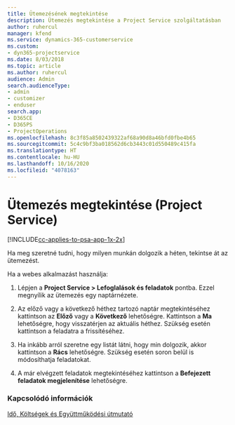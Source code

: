 ```yaml
---
title: Ütemezésének megtekintése
description: Ütemezés megtekintése a Project Service szolgáltatásban
author: ruhercul
manager: kfend
ms.service: dynamics-365-customerservice
ms.custom:
- dyn365-projectservice
ms.date: 8/03/2018
ms.topic: article
ms.author: ruhercul
audience: Admin
search.audienceType:
- admin
- customizer
- enduser
search.app:
- D365CE
- D365PS
- ProjectOperations
ms.openlocfilehash: 8c3f85a8502439322af68a90d8a46bfd0fbe4b65
ms.sourcegitcommit: 5c4c9bf3ba018562d6cb3443c01d550489c415fa
ms.translationtype: HT
ms.contentlocale: hu-HU
ms.lasthandoff: 10/16/2020
ms.locfileid: "4078163"
---
```

# <a name="view-your-schedule-project-service"></a>Ütemezés megtekintése (Project Service)

[!INCLUDE[cc-applies-to-psa-app-1x-2x](../includes/cc-applies-to-psa-app-1x-2x.md)]

Ha meg szeretné tudni, hogy milyen munkán dolgozik a héten, tekintse át az ütemezést.  
  
 Ha a webes alkalmazást használja:  
  
1.  Lépjen a **Project Service > Lefoglalások és feladatok** pontba. Ezzel megnyílik az ütemezés egy naptárnézete.  
  
2.  Az előző vagy a következő héthez tartozó naptár megtekintéséhez kattintson az **Előző** vagy a **Következő** lehetőségre. Kattintson a **Ma** lehetőségre, hogy visszatérjen az aktuális héthez. Szükség esetén kattintson a feladatra a frissítéséhez.  
  
3.  Ha inkább arról szeretne egy listát látni, hogy min dolgozik, akkor kattintson a **Rács** lehetőségre. Szükség esetén soron belül is módosíthatja feladatokat.  
  
4.  A már elvégzett feladatok megtekintéséhez kattintson a **Befejezett feladatok megjelenítése** lehetőségre.  
  
### <a name="see-also"></a>Kapcsolódó információk  
 [Idő, Költségek és Együttműködési útmutató](../psa/time-expense-collaboration-guide.md)
